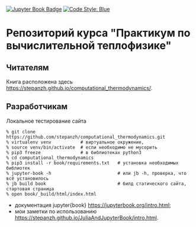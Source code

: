 [![Jupyter Book Badge](https://jupyterbook.org/badge.svg)](https://stepanzh.github.io/JuliaAndJupyterBook/)
[![Code Style: Blue](https://img.shields.io/badge/code%20style-blue-4495d1.svg)](https://github.com/invenia/BlueStyle)

# Репозиторий курса "Практикум по вычислительной теплофизике"

## Читателям
Книга расположена здесь https://stepanzh.github.io/computational_thermodynamics/.

## Разработчикам

Локальное тестирование сайта

```console
% git clone https://github.com/stepanzh/computational_thermodynamics.git
% virtualenv venv           # виртуальное окружение,
% source venv/bin/activate  # если необходимо не мусорить
% pip3 freeze               # в библиотеках python3
% cd computational_thermodynamics
% pip3 install -r book/requirements.txt   # установка необходимых библиотек
% jupyter-book -h                         # или jb -h, проверка, что всё установилось
% jb build book                           # билд статического сайта, стартовая страница
% open book/_build/html/index.html
```

- документация jupyter{book} https://jupyterbook.org/intro.html;
- мои заметки по использованию https://stepanzh.github.io/JuliaAndJupyterBook/intro.html.
